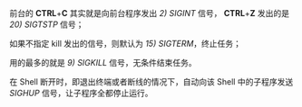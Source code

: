 前台的 **CTRL**+**C** 其实就是向前台程序发出 *2) SIGINT* 信号， **CTRL**+**Z** 发出的是 *20) SIGTSTP* 信号；

如果不指定 kill 发出的信号，则默认为 *15) SIGTERM*，终止任务；

用的最多的就是 *9) SIGKILL* 信号，无条件结束任务。

在 Shell 断开时，即退出终端或者断线的情况下，自动向该 Shell 中的子程序发送 *SIGHUP* 信号，让子程序全都停止运行。